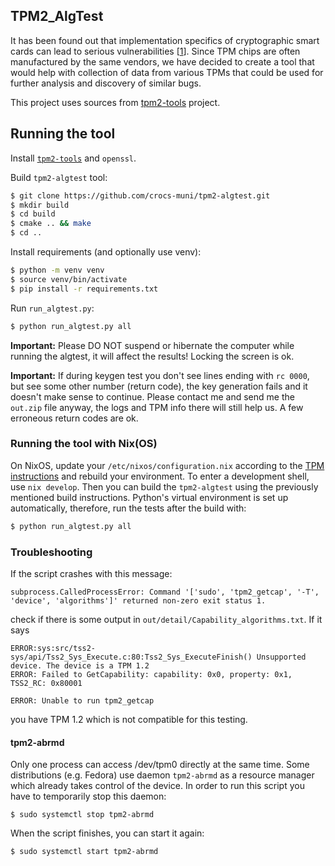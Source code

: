 ## TPM2_AlgTest

It has been found out that implementation specifics of cryptographic smart cards can lead to serious vulnerabilities [[1](https://en.wikipedia.org/wiki/ROCA_vulnerability)]. Since TPM chips are often manufactured by the same vendors, we have decided to create a tool that would help with collection of data from various TPMs that could be used for further analysis and discovery of similar bugs.

This project uses sources from [tpm2-tools](https://github.com/tpm2-software/tpm2-tools) project.

## Running the tool

Install [`tpm2-tools`](https://github.com/tpm2-software/tpm2-tools) and `openssl`.

Build `tpm2-algtest` tool:
```sh
$ git clone https://github.com/crocs-muni/tpm2-algtest.git
$ mkdir build
$ cd build
$ cmake .. && make
$ cd ..
```

Install requirements (and optionally use venv):
```sh
$ python -m venv venv
$ source venv/bin/activate
$ pip install -r requirements.txt
```

Run `run_algtest.py`:
```sh
$ python run_algtest.py all
```

**Important:** Please DO NOT suspend or hibernate the computer while running the algtest, it will affect the results! Locking the screen is ok.

**Important:** If during keygen test you don't see lines ending with `rc 0000`, but see some other number (return code), the key generation fails and it doesn't make sense to continue. Please contact me and send me the `out.zip` file anyway, the logs and TPM info there will still help us. A few erroneous return codes are ok.

### Running the tool with Nix(OS)

On NixOS, update your `/etc/nixos/configuration.nix` according to the [TPM instructions](https://nixos.wiki/wiki/TPM) and rebuild your environment. To enter a development shell, use `nix develop`. Then you can build the `tpm2-algtest` using the previously mentioned build instructions. Python's virtual environment is set up automatically, therefore, run the tests after the build with:
```sh
$ python run_algtest.py all
```

### Troubleshooting
If the script crashes with this message:
```
subprocess.CalledProcessError: Command '['sudo', 'tpm2_getcap', '-T', 'device', 'algorithms']' returned non-zero exit status 1.
```
check if there is some output in `out/detail/Capability_algorithms.txt`. If it says 
```
ERROR:sys:src/tss2-sys/api/Tss2_Sys_Execute.c:80:Tss2_Sys_ExecuteFinish() Unsupported device. The device is a TPM 1.2 
ERROR: Failed to GetCapability: capability: 0x0, property: 0x1, TSS2_RC: 0x80001

ERROR: Unable to run tpm2_getcap
```
you have TPM 1.2 which is not compatible for this testing.

#### tpm2-abrmd
Only one process can access /dev/tpm0 directly at the same time. Some distributions (e.g. Fedora) use daemon `tpm2-abrmd` as a resource manager which already takes control of the device. In order to run this script you have to temporarily stop this daemon:
```
$ sudo systemctl stop tpm2-abrmd
```
When the script finishes, you can start it again:
```
$ sudo systemctl start tpm2-abrmd
```
